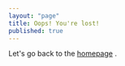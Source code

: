 ```yaml
---
layout: "page"
title: Oops! You're lost!
published: true
---
```


Let's go back to the [homepage](/) .


<script>plausible("404",{ props: { path: document.location.pathname } });</script>